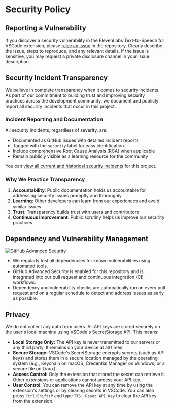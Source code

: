 # Security Policy

## Reporting a Vulnerability

If you discover a security vulnerability in the ElevenLabs Text-to-Speech for VSCode extension, please [raise an issue](https://github.com/lekman/tts-code/issues/new?template=security-incident.md) in the repository. Clearly describe the issue, steps to reproduce, and any relevant details. If the issue is sensitive, you may request a private disclosure channel in your issue description.

## Security Incident Transparency

We believe in complete transparency when it comes to security incidents. As part of our commitment to building trust and improving security practices across the development community, we document and publicly report all security incidents that occur in this project.

### Incident Reporting and Documentation

All security incidents, regardless of severity, are:
- Documented as GitHub issues with detailed incident reports
- Tagged with the `security` label for easy identification
- Include comprehensive Root Cause Analysis (RCA) when applicable
- Remain publicly visible as a learning resource for the community

You can [view all current and historical security incidents](https://github.com/lekman/tts-code/issues?q=label%3A%22security%22) for this project.


### Why We Practice Transparency

1. **Accountability**: Public documentation holds us accountable for addressing security issues promptly and thoroughly
2. **Learning**: Other developers can learn from our experiences and avoid similar issues
3. **Trust**: Transparency builds trust with users and contributors
4. **Continuous Improvement**: Public scrutiny helps us improve our security practices

## Dependency and Vulnerability Management

[![GitHub Advanced Security](https://github.com/lekman/tts-code/actions/workflows/codeql.yaml/badge.svg)](https://github.com/lekman/tts-code/actions/workflows/codeql.yaml)

- We regularly test all dependencies for known vulnerabilities using automated tools.
- GitHub Advanced Security is enabled for this repository and is integrated into our pull request and continuous integration (CI) workflows.
- Dependency and vulnerability checks are automatically run on every pull request and on a regular schedule to detect and address issues as early as possible.

## Privacy

We do not collect any data from users. All API keys are stored securely on the user's local machine using VSCode's [SecretStorage API](https://code.visualstudio.com/api/references/vscode-api#SecretStorage). This means:

- **Local Storage Only:** The API key is never transmitted to our servers or any third party. It remains on your device at all times.
- **Secure Storage:** VSCode's SecretStorage encrypts secrets (such as API keys) and stores them in a secure location managed by the operating system (e.g., Keychain on macOS, Credential Manager on Windows, or a secure file on Linux).
- **Access Control:** Only the extension that stored the secret can retrieve it. Other extensions or applications cannot access your API key.
- **User Control:** You can remove the API key at any time by using the extension's settings or by clearing secrets in VSCode. You can also press `Ctrl+Shift+P` and type `TTS: Reset API Key` to clear the API key from the extension.

